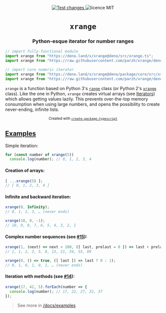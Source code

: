 <p align="center">
  <a href="https://github.com/parzh/xrange/actions?query=workflow%3A%22Test+changes%22">
    <img alt="Test changes" src="https://github.com/parzh/xrange/workflows/Test%20changes/badge.svg" />
  </a>

  <img alt="licence MIT" src="https://img.shields.io/npm/l/xrange" />
</p>

<h1 align="center"><code>xrange</code></h1>
<h3 align="center">Python-esque iterator for number ranges</h3>

```ts
// import fully-functional module
import xrange from "https://deno.land/x/xrange@deno/src/xrange.ts";
import xrange from "https://raw.githubusercontent.com/parzh/xrange/deno/src/index.ts";

// import core numeric iterator
import xrange from "https://deno.land/x/xrange@deno/package/core/src/xrange.ts";
import xrange from "https://raw.githubusercontent.com/parzh/xrange/deno/package/core/src/index.ts";
```

`xrange` is a function based on Python 3's [`range`](https://docs.python.org/3/library/stdtypes.html?highlight=range#ranges) class (or Python 2's [`xrange`](https://docs.python.org/2.7/library/functions.html#xrange) class). Like the one in Python, `xrange` creates virtual arrays (see [Iterators](https://developer.mozilla.org/en-US/docs/Web/JavaScript/Reference/Iteration_protocols)) which allows getting values lazily. This prevents over-the-top memory consumption when using large numbers, and opens the possibility to create never-ending, infinite lists.

<p align="center">
  <sub>
    Created with <a href="https://npmjs.org/package/create-package-typescript"><code>create-package-typescript</code></a>
  </sub>
</p>

## [Examples](https://github.com/parzh/xrange/tree/master/docs/examples)

Simple iteration:

```ts
for (const number of xrange(5))
  console.log(number); // 0, 1, 2, 3, 4
```

#### Creation of arrays:

```ts
[ ...xrange(5) ];
// [ 0, 1, 2, 3, 4 ]
```

#### Infinite and backward iteration:

```ts
xrange(0, Infinity);
// 0, 1, 2, 3, … (never ends)
```

```ts
xrange(10, 0, -1);
// 10, 9, 8, 7, 6, 5, 4, 3, 2, 1
```

#### Complex number sequences (see [#15](https://github.com/parzh/xrange/issues/15)):

```ts
xrange(1, (next) => next < 100, ([ last, prelast = 0 ]) => last + prelast);
// 1, 1, 2, 3, 5, 8, 13, 21, 34, 55, 89
```

```ts
xrange(0, () => true, ([ last ]) => last ? 0 : 1);
// 0, 1, 0, 1, 0, 1, … (never ends)
```

#### Iteration with methods (see [#14](https://github.com/parzh/xrange/issues/14)):

```ts
xrange(17, 42, 5).forEach(number => {
  console.log(number); // 17, 22, 27, 32, 37
});
```

> See more in [/docs/examples](https://github.com/parzh/xrange/tree/master/docs/examples)
